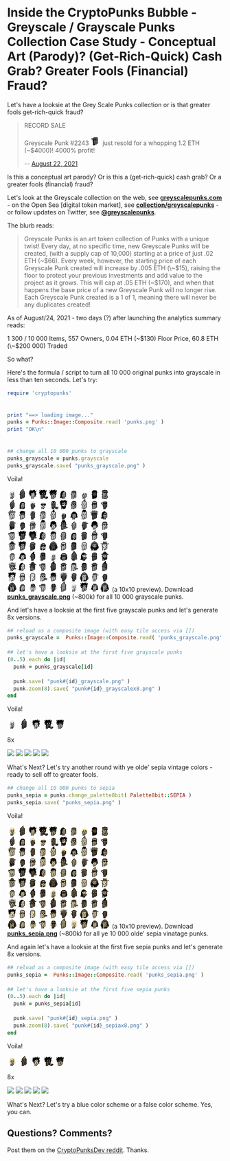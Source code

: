 # Inside the CryptoPunks Bubble - Greyscale / Grayscale Punks Collection Case Study - Conceptual Art (Parody)? (Get-Rich-Quick) Cash Grab? Greater Fools (Financial) Fraud?


Let's have a looksie at the Grey Scale Punks collection or is that greater fools get-rich-quick fraud?


> RECORD SALE
>
> Greyscale Punk #2243 ![](i/punk2243_grayscale.png) just resold for a whopping 1.2 ETH (~$4000)!  4000% profit!
>
> -- [August 22, 2021](https://twitter.com/GreyscalePunks/status/1429315962910740481)


Is this a conceptual art parody? Or is this a (get-rich-quick) cash grab? Or a greater fools (financial) fraud?


Let's look at the Greyscale collection on the web, see [**greyscalepunks.com**](https://greyscalepunks.com) - on the Open Sea [digital token market],
see [**collection/greyscalepunks**](https://opensea.io/collection/greyscalepunks) - or follow updates on Twitter, see [**@greyscalepunks**](https://twitter.com/greyscalepunks).


The blurb reads:

> Greyscale Punks is an art token collection of Punks with a unique twist! Every day,
> at no specific time, new Greyscale Punks will be created,
> (with a supply cap of 10,000) starting at a price of just .02 ETH (\~$66).
> Every week, however, the starting price of each Greyscale Punk created
> will increase by .005 ETH (\~$15),
> raising the floor to protect your previous investments
> and add value to the project as it grows. This will cap at .05 ETH (\~$170),
> and when that happens the base price of a new Greyscale Punk will no longer rise.
> Each Greyscale Punk created is a 1 of 1, meaning there will never be any duplicates created!


As of August/24, 2021  - two days (?) after launching the analytics summary reads:

1 300 / 10 000 Items, 557 Owners, 0.04 ETH (\~$130) Floor Price, 60.8 ETH (\~$200 000) Traded



So what?

Here's the formula / script to turn all 10 000 original punks into grayscale
in less than ten seconds.
Let's try:



``` ruby
require 'cryptopunks'


print "==> loading image..."
punks = Punks::Image::Composite.read( 'punks.png' )
print "OK\n"


## change all 10 000 punks to grayscale
punks_grayscale = punks.grayscale
punks_grayscale.save( "punks_grayscale.png" )
```

Voila!

![](i/punks_grayscale_preview.png)  (a 10x10 preview).  Download [**punks_grayscale.png**](i/punks_grayscale.png) (~800k) for all 10 000 grayscale punks.


And let's have a looksie at the first five grayscale punks and let's generate 8x versions.


``` ruby
## reload as a composite image (with easy tile access via [])
punks_grayscale =  Punks::Image::Composite.read( 'punks_grayscale.png' )

## let's have a looksie at the first five grayscale punks
(0..5).each do |id|
  punk = punks_grayscale[id]

  punk.save( "punk#{id}_grayscale.png" )
  punk.zoom(8).save( "punk#{id}_grayscalex8.png" )
end
```


Voila!

![](i/punk0_grayscale.png)
![](i/punk1_grayscale.png)
![](i/punk2_grayscale.png)
![](i/punk3_grayscale.png)
![](i/punk4_grayscale.png)

8x

![](i/punk0_grayscale8x.png)
![](i/punk1_grayscale8x.png)
![](i/punk2_grayscale8x.png)
![](i/punk3_grayscale8x.png)
![](i/punk4_grayscale8x.png)



What's Next?
Let's try another round with ye olde' sepia vintage colors - ready to sell off to greater fools.

``` ruby
## change all 10 000 punks to sepia
punks_sepia = punks.change_palette8bit( Palette8bit::SEPIA )
punks_sepia.save( "punks_sepia.png" )
```


Voila!

![](i/punks_sepia_preview.png)  (a 10x10 preview).  Download [**punks_sepia.png**](i/punks_sepia.png) (~800k) for all ye 10 000 olde' sepia vinatage punks.


And again let's have a looksie at the first five sepia punks and let's generate 8x versions.


``` ruby
## reload as a composite image (with easy tile access via [])
punks_sepia =  Punks::Image::Composite.read( 'punks_sepia.png' )

## let's have a looksie at the first five sepia punks
(0..5).each do |id|
  punk = punks_sepia[id]

  punk.save( "punk#{id}_sepia.png" )
  punk.zoom(8).save( "punk#{id}_sepiax8.png" )
end
```


Voila!

![](i/punk0_sepia.png)
![](i/punk1_sepia.png)
![](i/punk2_sepia.png)
![](i/punk3_sepia.png)
![](i/punk4_sepia.png)

8x

![](i/punk0_sepia8x.png)
![](i/punk1_sepia8x.png)
![](i/punk2_sepia8x.png)
![](i/punk3_sepia8x.png)
![](i/punk4_sepia8x.png)



What's Next?
Let's try a blue color scheme or a false color scheme. Yes, you can.



## Questions? Comments?

Post them on the [CryptoPunksDev reddit](https://old.reddit.com/r/CryptoPunksDev). Thanks.



